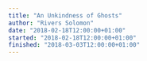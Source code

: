 ```yaml
---
title: "An Unkindness of Ghosts"
author: "Rivers Solomon"
date: "2018-02-18T12:00:00+01:00"
started: "2018-02-18T12:00:00+01:00"
finished: "2018-03-03T12:00:00+01:00"
---
```

